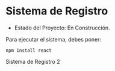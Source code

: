 <h1> Sistema de Registro </h1>

 - Estado del Proyecto: En Construcción.

Para ejecutar el sistema, debes poner:

```npm install react```

Sistema de Registro 2
